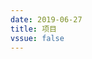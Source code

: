 ```yaml
---
date: 2019-06-27
title: 项目
vssue: false
---
```


<template>
    <div class="block">
    <el-timeline>
        <el-timeline-item timestamp="2018/4/12" placement="top">
        <el-card>
            <h4>更新 Github 模板</h4>
            <p>王小虎 提交于 2018/4/12 20:46</p>
        </el-card>
        </el-timeline-item>
        <el-timeline-item timestamp="2018/4/3" placement="top">
        <el-card>
            <h4>更新 Github 模板</h4>
            <p>王小虎 提交于 2018/4/3 20:46</p>
        </el-card>
        </el-timeline-item>
        <el-timeline-item timestamp="2018/4/2" placement="top">
        <el-card>
            <h4>更新 Github 模板</h4>
            <p>王小虎 提交于 2018/4/2 20:46</p>
        </el-card>
        </el-timeline-item>
    </el-timeline>
    </div>
</template>
